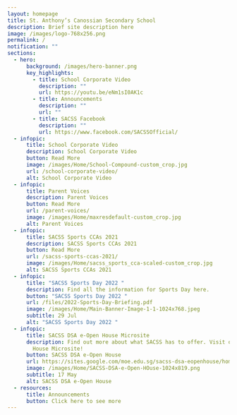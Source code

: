 ```yaml
---
layout: homepage
title: St. Anthony’s Canossian Secondary School
description: Brief site description here
image: /images/logo-768x256.png
permalink: /
notification: ""
sections:
  - hero:
      background: /images/hero-banner.png
      key_highlights:
        - title: School Corporate Video
          description: ""
          url: https://youtu.be/eNm1sI0AK1c
        - title: Announcements
          description: ""
          url: ""
        - title: SACSS Facebook
          description: ""
          url: https://www.facebook.com/SACSSOfficial/
  - infopic:
      title: School Corporate Video
      description: School Corporate Video
      button: Read More
      image: /images/Home/School-Compound-custom_crop.jpg
      url: /school-corporate-video/
      alt: School Corporate Video
  - infopic:
      title: Parent Voices
      description: Parent Voices
      button: Read More
      url: /parent-voices/
      image: /images/Home/maxresdefault-custom_crop.jpg
      alt: Parent Voices
  - infopic:
      title: SACSS Sports CCAs 2021
      description: SACSS Sports CCAs 2021
      button: Read More
      url: /sacss-sports-ccas-2021/
      image: /images/Home/sacss_sports_cca-scaled-custom_crop.jpg
      alt: SACSS Sports CCAs 2021
  - infopic:
      title: "SACSS Sports Day 2022 "
      description: Find all the information for Sports Day here.
      button: "SACSS Sports Day 2022 "
      url: /files/2022-Sports-Day-Briefing.pdf
      image: /images/Home/Main-Banner-Image-1-1-1024x768.jpeg
      subtitle: 29 Jul
      alt: "SACSS Sports Day 2022 "
  - infopic:
      title: SACSS DSA e-Open House Microsite
      description: Find out more about what SACSS has to offer. Visit our DSA e-Open
        House Microsite!
      button: SACSS DSA e-Open House
      url: https://sites.google.com/moe.edu.sg/sacss-dsa-eopenhouse/home
      image: /images/Home/SACSS-DSA-e-Open-HOuse-1024x819.png
      subtitle: 17 May
      alt: SACSS DSA e-Open House
  - resources:
      title: Announcements
      button: Click here to see more
---
```

